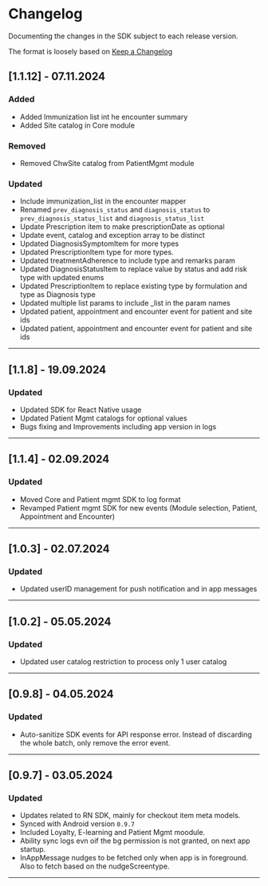 # Changelog

Documenting the changes in the SDK subject to each release version.

The format is loosely based on [Keep a Changelog](https://keepachangelog.com/en/1.0.0/)


## **[1.1.12]  - 07.11.2024**

### **Added**
- Added Immunization list int he encounter summary
- Added Site catalog in Core module

### **Removed**
- Removed ChwSite catalog from PatientMgmt module

### **Updated**
- Include immunization_list in the encounter mapper
- Renamed `prev_diagnosis_status` and `diagnosis_status` to `prev_diagnosis_status_list` and `diagnosis_status_list`
- Update Prescription item to make prescriptionDate as optional
- Update event, catalog and exception array to be distinct
- Updated DiagnosisSymptomItem for more types
- Updated PrescriptionItem type for more types.
- Updated treatmentAdherence to include type and remarks param
- Updated DiagnosisStatusItem to replace value by status and add risk type with updated enums
- Updated PrescriptionItem to replace existing type by formulation and type as Diagnosis type
- Updated multiple list params to include _list in the param names
- Updated patient, appointment and encounter event for patient and site ids
- Updated patient, appointment and encounter event for patient and site ids


----

## **[1.1.8]  - 19.09.2024**

### **Updated**
- Updated SDK for React Native usage
- Updated Patient Mgmt catalogs for optional values
- Bugs fixing and Improvements including app version in logs
                                                  

----


## **[1.1.4]  - 02.09.2024**

### **Updated**
- Moved Core and Patient mgmt SDK to log format
- Revamped Patient mgmt SDK for new events (Module selection, Patient, Appointment and Encounter)
                                                  

----

## **[1.0.3]  - 02.07.2024**

### **Updated**
- Updated userID management for push notification and in app messages
                                                  

----

## **[1.0.2]  - 05.05.2024**

### **Updated**
- Updated user catalog restriction to process only 1 user catalog
                                                  

----


## **[0.9.8]  - 04.05.2024**

### **Updated**
- Auto-sanitize SDK events for API response error. Instead of discarding the whole batch, only remove the error event.
                                                  

----


## **[0.9.7]  - 03.05.2024**

### **Updated**
- Updates related to RN SDK, mainly for checkout item meta models.
- Synced with Android version `0.9.7`
- Included Loyalty, E-learning and Patient Mgmt moodule.
- Ability sync logs evn oif the bg permission is not granted, on next app startup.
- InAppMessage nudges to be fetched only when app is in foreground. Also to fetch based on the nudgeScreentype.
                                                  

----
